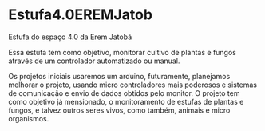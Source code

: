 # Estufa4.0EREMJatob
Estufa do espaço 4.0 da Erem Jatobá


Essa estufa tem como objetivo, monitorar cultivo de plantas e fungos através de um controlador automatizado ou manual.

Os projetos iniciais usaremos um arduino, futuramente, planejamos melhorar o projeto, usando micro controladores mais poderosos
e sistemas de comunicação e envio de dados obtidos pelo monitor. O projeto tem como objetivo já mensionado, o monitoramento de estufas de plantas e fungos, e talvez
outros seres vivos, como também, animais e micro organismos.
